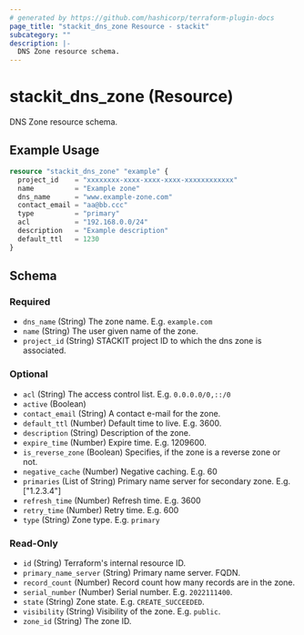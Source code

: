```yaml
---
# generated by https://github.com/hashicorp/terraform-plugin-docs
page_title: "stackit_dns_zone Resource - stackit"
subcategory: ""
description: |-
  DNS Zone resource schema.
---
```


# stackit_dns_zone (Resource)

DNS Zone resource schema.

## Example Usage

```terraform
resource "stackit_dns_zone" "example" {
  project_id    = "xxxxxxxx-xxxx-xxxx-xxxx-xxxxxxxxxxxx"
  name          = "Example zone"
  dns_name      = "www.example-zone.com"
  contact_email = "aa@bb.ccc"
  type          = "primary"
  acl           = "192.168.0.0/24"
  description   = "Example description"
  default_ttl   = 1230
}
```

<!-- schema generated by tfplugindocs -->
## Schema

### Required

- `dns_name` (String) The zone name. E.g. `example.com`
- `name` (String) The user given name of the zone.
- `project_id` (String) STACKIT project ID to which the dns zone is associated.

### Optional

- `acl` (String) The access control list. E.g. `0.0.0.0/0,::/0`
- `active` (Boolean)
- `contact_email` (String) A contact e-mail for the zone.
- `default_ttl` (Number) Default time to live. E.g. 3600.
- `description` (String) Description of the zone.
- `expire_time` (Number) Expire time. E.g. 1209600.
- `is_reverse_zone` (Boolean) Specifies, if the zone is a reverse zone or not.
- `negative_cache` (Number) Negative caching. E.g. 60
- `primaries` (List of String) Primary name server for secondary zone. E.g. ["1.2.3.4"]
- `refresh_time` (Number) Refresh time. E.g. 3600
- `retry_time` (Number) Retry time. E.g. 600
- `type` (String) Zone type. E.g. `primary`

### Read-Only

- `id` (String) Terraform's internal resource ID.
- `primary_name_server` (String) Primary name server. FQDN.
- `record_count` (Number) Record count how many records are in the zone.
- `serial_number` (Number) Serial number. E.g. `2022111400`.
- `state` (String) Zone state. E.g. `CREATE_SUCCEEDED`.
- `visibility` (String) Visibility of the zone. E.g. `public`.
- `zone_id` (String) The zone ID.
